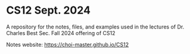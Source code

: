 # CS12 Sept. 2024

A repository for the notes, files, and examples used in the lectures of 
Dr. Charles Best Sec. Fall 2024 offering of CS12

Notes website: https://choi-master.github.io/CS12
